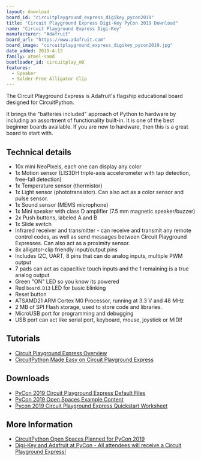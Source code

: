 ```yaml
---
layout: download
board_id: "circuitplayground_express_digikey_pycon2019"
title: "Circuit Playground Express Digi-Key PyCon 2019 Download"
name: "Circuit Playground Express Digi-Key"
manufacturer: "Adafruit"
board_url: "https://www.adafruit.com"
board_image: "circuitplayground_express_digikey_pycon2019.jpg"
date_added: 2019-4-13
family: atmel-samd
bootloader_id: circuitplay_m0
features:
  - Speaker
  - Solder-Free Alligator Clip
---
```


The Circuit Playground Express is Adafruit's flagship educational board designed for CircuitPython.

It brings the "batteries included" approach of Python to hardware by including an assortment of functionality built-in. It is one of the best beginner boards available. If you are new to hardware, then this is a great board to start with.

## Technical details

* 10x mini NeoPixels, each one can display any color
* 1x Motion sensor (LIS3DH triple-axis accelerometer with tap detection, free-fall detection)
* 1x Temperature sensor (thermistor)
* 1x Light sensor (phototransistor). Can also act as a color sensor and pulse sensor.
* 1x Sound sensor (MEMS microphone)
* 1x Mini speaker with class D amplifier (7.5 mm magnetic speaker/buzzer)
* 2x Push buttons, labeled A and B
* 1x Slide switch
* Infrared receiver and transmitter - can receive and transmit any remote control codes, as well as send messages between Circuit Playground Expresses. Can also act as a proximity sensor.
* 8x alligator-clip friendly input/output pins
* Includes I2C, UART, 8 pins that can do analog inputs, multiple PWM output
* 7 pads can act as capacitive touch inputs and the 1 remaining is a true analog output
* Green "ON" LED so you know its powered
* Red `board.D13` LED for basic blinking
* Reset button
* ATSAMD21 ARM Cortex M0 Processor, running at 3.3 V and 48 MHz
* 2 MB of SPI Flash storage, used  to store code and libraries.
* MicroUSB port for programming and debugging
* USB port can act like serial port, keyboard, mouse, joystick or MIDI!

## Tutorials

* [Circuit Playground Express Overview](https://learn.adafruit.com/adafruit-circuit-playground-express)
* [CircuitPython Made Easy on Circuit Playground Express](https://learn.adafruit.com/circuitpython-made-easy-on-circuit-playground-express/)

## Downloads

* [PyCon 2019 Circuit Playground Express Default Files](https://github.com/adafruit/PyCon2019/tree/master/Default_Files)
* [PyCon 2019 Open Spaces Example Content](https://github.com/adafruit/PyCon2019/)
* [Pycon 2019 Circuit Playground Express Quickstart Worksheet](https://github.com/adafruit/PyCon2019/blob/master/PyCon%202019%20Circuit%20Playground%20Express%20Quickstart.pdf)

## More Information

* [CircuitPython Open Spaces Planned for PyCon 2019](https://blog.adafruit.com/2019/04/01/circuitpython-open-spaces-planned-for-pycon-2019-pycon-circuitplaygroundexpress-adafruit-adafruit-circuitpython/)
* [Digi-Key and Adafruit at PyCon - All attendees will receive a Circuit Playground Express!](https://blog.adafruit.com/2019/02/23/digi-key-and-adafruit-at-pycon-all-attendees-will-receive-a-circuit-playground-express-digikey-adafruit-pycon-pycon2019/)

